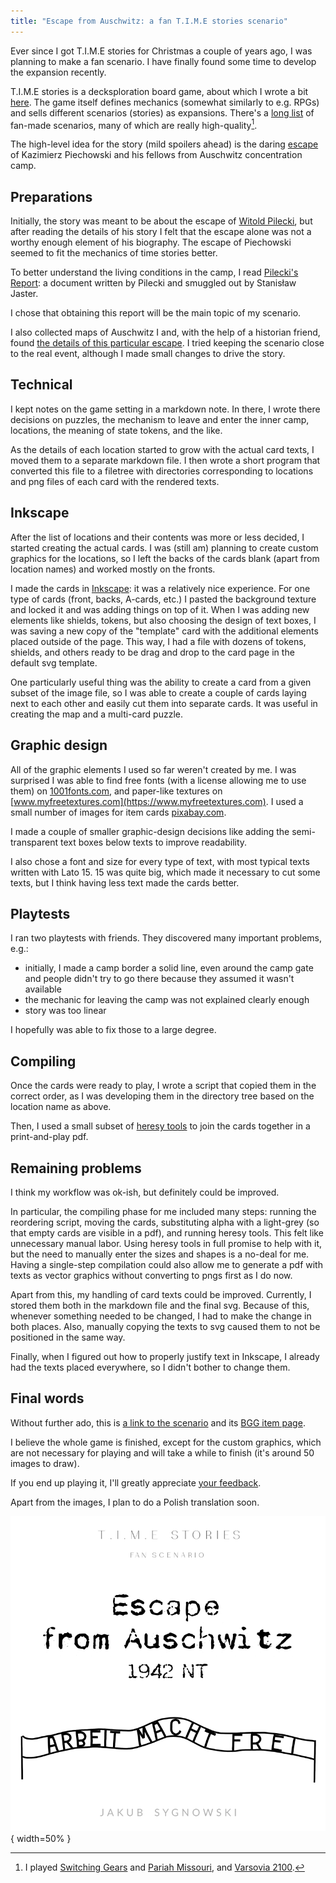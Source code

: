 ```yaml
---
title: "Escape from Auschwitz: a fan T.I.M.E stories scenario"
---
```


Ever since I got T.I.M.E stories for Christmas a couple of years ago, I was planning to make a fan scenario. I have finally found some time to develop the expansion recently.

T.I.M.E stories is a decksploration board game, about which I wrote a bit [here](https://sygnowski.ml/posts/2020-06-19-time-stories.html). The game itself defines mechanics (somewhat similarly to e.g. RPGs) and sells different scenarios (stories) as expansions. There's a [long list](https://boardgamegeek.com/geeklist/225429/time-stories-print-and-play-scenarios-available-bg) of fan-made scenarios, many of which are really high-quality[^1].

[^1]: I played [Switching Gears](https://boardgamegeek.com/boardgame/200443/switching-gears-fan-expansion-time-stories) and [Pariah Missouri](https://boardgamegeek.com/boardgame/205847/pariah-missouri-fan-expansion-time-stories), and [Varsovia 2100](https://repository.rebel.pl/wydawnictwo/timestories/Varsovia_2100.pdf).

The high-level idea for the story (mild spoilers ahead) is the daring [escape](https://en.wikipedia.org/wiki/Kazimierz_Piechowski) of Kazimierz Piechowski and his fellows from Auschwitz concentration camp.

## Preparations

Initially, the story was meant to be about the escape of [Witold Pilecki](https://en.wikipedia.org/wiki/Witold_Pilecki), but after reading the details of his story I felt that the escape alone was not a worthy enough element of his biography. The escape of Piechowski seemed to fit the mechanics of time stories better.

To better understand the living conditions in the camp, I read [Pilecki's Report](https://en.wikipedia.org/wiki/Pilecki's_Report): a document written by Pilecki and smuggled out by Stanisław Jaster.

I chose that obtaining this report will be the main topic of my scenario.

I also collected maps of Auschwitz I and, with the help of a historian friend, found [the details of this particular escape](http://lekcja.auschwitz.org/en_15_ucieczki/). I tried keeping the scenario close to the real event, although I made small changes to drive the story.

## Technical

I kept notes on the game setting in a markdown note. In there, I wrote there decisions on puzzles, the mechanism to leave and enter the inner camp, locations, the meaning of state tokens, and the like.

As the details of each location started to grow with the actual card texts, I moved them to a separate markdown file. I then wrote a short program that converted this file to a filetree with directories corresponding to locations and png files of each card with the rendered texts.

## Inkscape

After the list of locations and their contents was more or less decided, I started creating the actual cards. I was (still am) planning to create custom graphics for the locations, so I left the backs of the cards blank (apart from location names) and worked mostly on the fronts.

I made the cards in [Inkscape](https://inkscape.org): it was a relatively nice experience. For one type of cards (front, backs, A-cards, etc.) I pasted the background texture and locked it and was adding things on top of it.
When I was adding new elements like shields, tokens, but also choosing the design of text boxes, I was saving a new copy of the "template" card with the additional elements placed outside of the page. This way, I had a file with dozens of tokens, shields, and others ready to be drag and drop to the card page in the default svg template.

One particularly useful thing was the ability to create a card from a given subset of the image file, so I was able to create a couple of cards laying next to each other and easily cut them into separate cards. It was useful in creating the map and a multi-card puzzle.

## Graphic design
All of the graphic elements I used so far weren't created by me. I was surprised I was able to find free fonts (with a license allowing me to use them) on [1001fonts.com](https://www.1001fonts.com), and paper-like textures on [www.myfreetextures.com](https://www.myfreetextures.com). I used a small number of images for item cards [pixabay.com](https://www.pixabay.com).

I made a couple of smaller graphic-design decisions like adding the semi-transparent text boxes below texts to improve readability.

I also chose a font and size for every type of text, with most typical texts written with Lato 15. 15 was quite big, which made it necessary to cut some texts, but I think having less text made the cards better.

## Playtests
I ran two playtests with friends. They discovered many important problems, e.g.:

- initially, I made a camp border a solid line, even around the camp gate and people didn't try to go there because they assumed it wasn't available
- the mechanic for leaving the camp was not explained clearly enough
- story was too linear

I hopefully was able to fix those to a large degree.

## Compiling
Once the cards were ready to play, I wrote a script that copied them in the correct order, as I was developing them in the directory tree based on the location name as above.

Then, I used a small subset of [heresy tools](http://heresy.mrtrashcan.com/home/the-tools/) to join the cards together in a print-and-play pdf.

## Remaining problems
I think my workflow was ok-ish, but definitely could be improved.

In particular, the compiling phase for me included many steps: running the reordering script, moving the cards, substituting alpha with a light-grey (so that empty cards are visible in a pdf), and running heresy tools. This felt like unnecessary manual labor. Using heresy tools in full promise to help with it, but the need to manually enter the sizes and shapes is a no-deal for me. Having a single-step compilation could also allow me to generate a pdf with texts as vector graphics without converting to pngs first as I do now.

Apart from this, my handling of card texts could be improved. Currently, I stored them both in the markdown file and the final svg. Because of this, whenever something needed to be changed, I had to make the change in both places. Also, manually copying the texts to svg caused them to not be positioned in the same way.

Finally, when I figured out how to properly justify text in Inkscape, I already had the texts placed everywhere, so I didn't bother to change them.

## Final words
Without further ado, this is [a link to the scenario](https://drive.google.com/file/d/1MzdS5eCEafiefC1Lmfx_WlrzFDWUweAh/view?usp=sharing) and its [BGG item page](https://rpggeek.com/geeklist/206708/item/8006732#item8006732).

I believe the whole game is finished, except for the custom graphics, which are not necessary for playing and will take a while to finish (it's around 50 images to draw).

If you end up playing it, I'll greatly appreciate [your feedback](https://forms.gle/Pf5pVWJfm1gusz4D6).

Apart from the images, I plan to do a Polish translation soon.

![Game "cover".](../images/auschwitz/cover.png){ width=50% }
